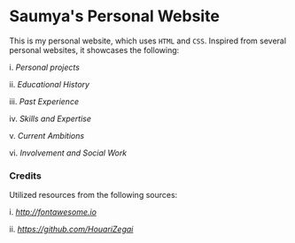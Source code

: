 # Saumya's Personal Website

This is my personal website, which uses ```HTML``` and ```CSS```. Inspired from several personal websites, it showcases the following:

i. *Personal projects*

ii. *Educational History*

iii. *Past Experience*

iv. *Skills and Expertise*

v. *Current Ambitions*

vi. *Involvement and Social Work*


### Credits

Utilized resources from the following sources:

i. *http://fontawesome.io*

ii. *https://github.com/HouariZegai*
